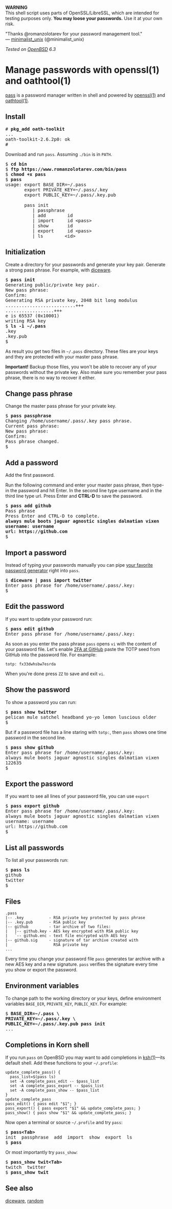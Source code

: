 **WARNING**<br>
This shell script uses parts of OpenSSL/LibreSSL, which are intended for
testing purposes only. **You may loose your passwords.** Use it at your
own risk.

"Thanks @romanzolotarev for your password management tool."<br>&mdash;
[minimalist_unix](https://twitter.com/minimalist_unix/status/1022544604082647040 "26 Jul 2018")
(@minimalist_unix)

_Tested on [OpenBSD](/openbsd/) 6.3_

# Manage passwords with openssl(1) and oathtool(1)

[pass](/bin/pass) is a password manager written in shell and powered
by [openssl(1)](https://man.openbsd.org/openssl.1) and
[oathtool(1)](http://www.nongnu.org/oath-toolkit/oathtool.1.html).

## Install

<pre>
# <b>pkg_add oath-toolkit</b>
...
oath-toolkit-2.6.2p0: ok
#
</pre>

Download and run `pass`. Assuming `./bin` is in `PATH`.

<pre>
$ <b>cd bin</b>
$ <b>ftp https://www.romanzolotarev.com/bin/pass</b>
$ <b>chmod +x pass</b>
$ <b>pass</b>
usage: export BASE_DIR=~/.pass
       export PRIVATE_KEY=~/.pass/.key
       export PUBLIC_KEY=~/.pass/.key.pub

       pass init
          | passphrase
          | add        id
          | import     id &lt;pass&gt;
          | show       id
          | export     id &lt;pass&gt;
          | ls        &lt;id&gt;
</pre>

## Initialization

Create a directory for your passwords and generate your key pair.
Generate a strong pass phrase. For example, with [diceware](/diceware.html).

<pre>
$ <b>pass init</b>
Generating public/private key pair.
New pass phrase:
Confirm:
Generating RSA private key, 2048 bit long modulus
..........................+++
..................+++
e is 65537 (0x10001)
writing RSA key
$ <b>ls -1 ~/.pass</b>
.key
.key.pub
$
</pre>

As result you get two files in `~/.pass` directory. These files are
your keys and they are protected with your master pass phrase.

**Important!** Backup those files, you won't be able to recover any
of your passwords without the private key. Also make sure you
remember your pass phrase, there is no way to recover it either.

## Change pass phrase

Change the master pass phrase for your private key.

<pre>
$ <b>pass passphrase</b>
Changing /home/username/.pass/.key pass phrase.
Current pass phrase:
New pass phrase:
Confirm:
Pass phrase changed.
$
</pre>

## Add a password

Add the first password.

Run the following command and enter your master pass phrase, then
type-in the password and hit Enter. In the second line type username
and in the third line type url. Press Enter and **CTRL-D** to save
the password.

<pre>
$ <b>pass add github</b>
Pass phrase
Press Enter and CTRL-D to complete.
<b>always mule boots jaguar agnostic singles dalmatian vixen
username: username
url: https://github.com</b>
$
</pre>

## Import a password

Instead of typing your passwords manually you can pipe [your favorite password
generator](/diceware.html) right into `pass`.

<pre>
$ <b>diceware | pass import twitter</b>
Enter pass phrase for /home/username/.pass/.key:
$
</pre>

## Edit the password

If you want to update your password run:

<pre>
$ <b>pass edit github</b>
Enter pass phrase for /home/username/.pass/.key:
</pre>

As soon as you enter the pass phrase `pass` opens `vi` with the
content of your password file. Let's enable [2FA at
GitHub](https://help.github.com/articles/providing-your-2fa-authentication-code/)
paste the TOTP seed from GitHub into the password file. For example:

```
totp: fx33dwhsbw7esrda
```

When you're done press `ZZ` to save and exit `vi`.

## Show the password

To show a password you can run:

<pre>
$ <b>pass show twitter</b>
pelican mule satchel headband yo-yo lemon luscious older
$
</pre>

But if a password file has a line staring with `totp:`, then `pass` shows
one time password in the second line.

<pre>
$ <b>pass show github</b>
Enter pass phrase for /home/username/.pass/.key:
always mule boots jaguar agnostic singles dalmatian vixen
122635
$
</pre>

## Export the password

If you want to see all lines of your password file, you can use `export`

<pre>
$ <b>pass export github</b>
Enter pass phrase for /home/username/.pass/.key:
always mule boots jaguar agnostic singles dalmatian vixen
username: username
url: https://github.com
$
</pre>

## List all passwords

To list all your passwords run:

<pre>
$ <b>pass ls</b>
github
twitter
$
</pre>

## Files

```
.pass
|-- .key           - RSA private key protected by pass phrase
|-- .key.pub       - RSA public key
|-- github         - tar archive of two files:
|   |-- github.key - AES key encrypted with RSA public key
|   `-- github.enc - text file encrypted with AES key
|-- github.sig     - signature of tar archive created with
|                    RSA private key
...
```

Every time you change your password file `pass` generates tar archive with
a new AES key and a new signature. `pass` verifies the signature every
time you show or export the password.

## Environment variables

To change path to the working directory or your keys, define
environment variables `BASE_DIR`, `PRIVATE_KEY`, `PUBLIC_KEY`. For example:

<pre>
$ <b>BASE_DIR=~/.pass \
PRIVATE_KEY=~/.pass/.key \
PUBLIC_KEY=~/.pass/.key.pub pass init</b>
...
</pre>

## Completions in Korn shell

If you run `pass` on OpenBSD you may want to add completions in
[ksh(1)](https://man.openbsd.org/ksh.1)&mdash;its default shell.
Add these functions to your `~/.profile`:

	update_complete_pass() {
	  pass_list=$(pass ls)
	  set -A complete_pass_edit -- $pass_list
	  set -A complete_pass_export -- $pass_list
	  set -A complete_pass_show -- $pass_list
	}
	update_complete_pass
	pass_edit() { pass edit "$1"; }
	pass_export() { pass export "$1" && update_complete_pass; }
	pass_show() { pass show "$1" && update_complete_pass; }

Now open a terminal or source `~/.profile` and try `pass`:

<pre>
$ <b>pass&lt;Tab&gt;</b>
init  passphrase  add  import  show  export  ls
$ <b>pass</b>
</pre>

Or most importantly try `pass_show`:

<pre>
$ <b>pass_show twit&lt;Tab&gt;</b>
twitch  twitter
$ <b>pass_show twit</b>
</pre>

## See also

[diceware](diceware.html), [random](random.html)
